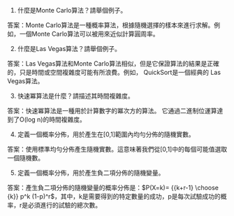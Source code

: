 

1. 什麼是Monte Carlo算法？請舉個例子。

答案：Monte Carlo算法是一種概率算法，根據隨機選擇的樣本來進行求解。例如，一個Monte Carlo算法可以被用來近似計算圓周率。

2. 什麼是Las Vegas算法？請舉個例子。

答案：Las Vegas算法和Monte Carlo算法相似，但是它保證算法的結果是正確的，只是時間或空間複雜度可能有所浪費。例如， QuickSort是一個經典的 Las Vegas算法。

3. 快速冪算法是什麼？請描述其時間複雜度。

答案：快速冪算法是一種用於計算數字的冪次方的算法。 它通過二進制位運算達到了O(log n)的時間複雜度。

4. 定義一個概率分佈，用於產生在[0,1]範圍內均勻分佈的隨機實數。

答案：使用標準均勻分佈產生隨機實數。這意味著我們從[0,1]中的每個可能值選取一個隨機數。

5. 定義一個概率分佈，用於產生負二項分佈的隨機變量。

答案：產生負二項分佈的隨機變量的概率分佈是：$P(X=k)= {{k+r-1} \choose {k}} p^k (1-p)^r$，其中，k是需要得到的特定數量的成功，p是每次試驗成功的概率，r是必須進行的試驗的總次數。